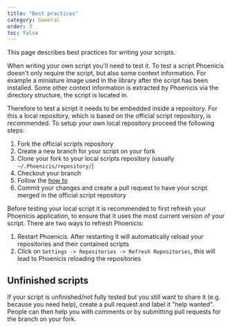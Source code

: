 ```yaml
---
title: "Best practices"
category: General
order: 3
toc: false
---
```


This page describes best practices for writing your scripts.

When writing your own script you'll need to test it. To test a script Phoenicis doesn't only require the script, but also some context information. For example a miniature image used in the library after the script has been installed. Some other context information is extracted by Phoenicis via the directory structure, the script is located in.

Therefore to test a script it needs to be embedded inside a repository. For this a local repository, which is based on the official script repository, is recommended. To setup your own local repository proceed the following steps:

1. Fork the official scripts repository
2. Create a new branch for your script on your fork
3. Clone your fork to your local scripts repository (usually `~/.Phoenicis/repository/`)
4. Checkout your branch
5. Follow the [how to](https://github.com/PhoenicisOrg/scripts/blob/master/README.md)
6. Commit your changes and create a pull request to have your script merged in the official script repository

Before testing your local script it is recommended to first refresh your Phoenicis application, to ensure that it uses the most current version of your script. There are two ways to refresh Phoenicis:

1. Restart Phoenicis. After restarting it will automatically reload your repositories and their contained scripts
2. Click on `Settings -> Repositories -> Refresh Repositories`, this will lead to Phoenicis reloading the repositories

## Unfinished scripts
If your script is unfinished/not fully tested but you still want to share it (e.g. because you need help), create a pull request and label it "help wanted". People can then help you with comments or by submitting pull requests for the branch on your fork.
